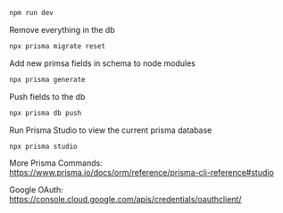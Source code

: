 ```bash
npm run dev

```

Remove everything in the db

```bash
npx prisma migrate reset

```

Add new primsa fields in schema to node modules

```bash
npx prisma generate

```

Push fields to the db

```bash
npx prisma db push

```

Run Prisma Studio to view the current prisma database

```bash
npx prisma studio

```

More Prisma Commands: https://www.prisma.io/docs/orm/reference/prisma-cli-reference#studio

Google OAuth: https://console.cloud.google.com/apis/credentials/oauthclient/
